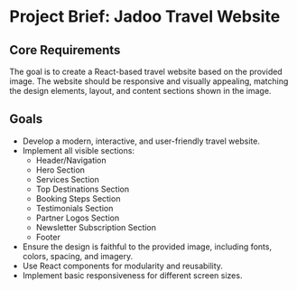 # Project Brief: Jadoo Travel Website

## Core Requirements
The goal is to create a React-based travel website based on the provided image. The website should be responsive and visually appealing, matching the design elements, layout, and content sections shown in the image.

## Goals
- Develop a modern, interactive, and user-friendly travel website.
- Implement all visible sections:
    - Header/Navigation
    - Hero Section
    - Services Section
    - Top Destinations Section
    - Booking Steps Section
    - Testimonials Section
    - Partner Logos Section
    - Newsletter Subscription Section
    - Footer
- Ensure the design is faithful to the provided image, including fonts, colors, spacing, and imagery.
- Use React components for modularity and reusability.
- Implement basic responsiveness for different screen sizes.

